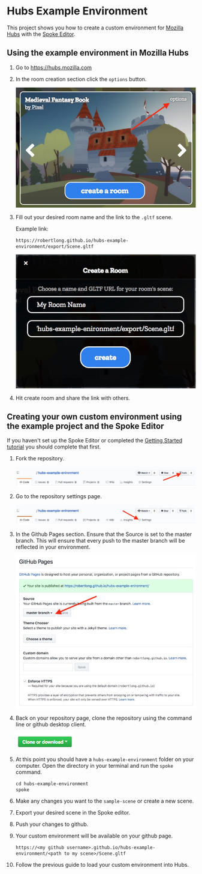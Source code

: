 # Hubs Example Environment

This project shows you how to create a custom environment for [Mozilla Hubs](https://hubs.mozilla.com) with the [Spoke Editor](https://github.com/MozillaReality/Spoke).

## Using the example environment in Mozilla Hubs
1. Go to https://hubs.mozilla.com
2. In the room creation section click the `options` button.

    ![hubs-room-options](./guide/hubs-room-options.jpg)
3. Fill out your desired room name and the link to the `.gltf` scene.
    
    Example link:
    ```
    https://robertlong.github.io/hubs-example-environment/export/Scene.gltf
    ```
    ![hubs-create-room](./guide/hubs-create-room.jpg)
4. Hit create room and share the link with others.

## Creating your own custom environment using the example project and the Spoke Editor

If you haven't set up the Spoke Editor or completed the [Getting Started tutorial](https://github.com/MozillaReality/Spoke/wiki/Getting-Started) you should complete that first.

1. Fork the repository.

    ![github-fork](./guide/github-fork.jpg)
2. Go to the repository settings page.

    ![github-settings](./guide/github-settings.jpg)
3. In the Github Pages section. Ensure that the Source is set to the master branch. This will ensure that every push to the master branch will be reflected in your environment.

    ![github-pages](./guide/github-pages.jpg)
4. Back on your repository page, clone the repository using the command line or github desktop client.

    ![github-clone](./guide/github-clone.png)
5. At this point you should have a `hubs-example-environment` folder on your computer. Open the directory in your terminal and run the `spoke` command.
    ```
    cd hubs-example-environment
    spoke
    ```
6. Make any changes you want to the `sample-scene` or create a new scene.
7. Export your desired scene in the Spoke editor.
8. Push your changes to github.
9. Your custom environment will be available on your github page.
    ```
    https://<my github username>.github.io/hubs-example-environment/<path to my scene>/Scene.gltf
    ```
10. Follow the previous guide to load your custom environment into Hubs.
